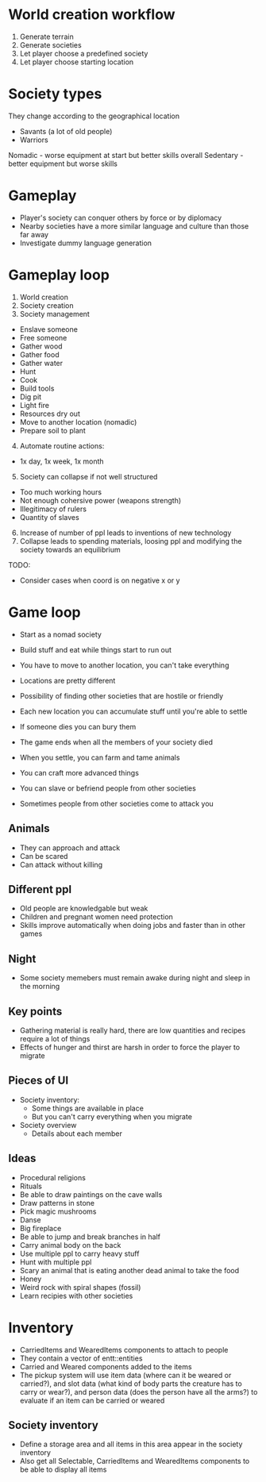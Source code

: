 # World creation workflow
1. Generate terrain
2. Generate societies
3. Let player choose a predefined society
4. Let player choose starting location

# Society types
They change according to the geographical location
- Savants (a lot of old people)
- Warriors

Nomadic - worse equipment at start but better skills overall
Sedentary - better equipment but worse skills

# Gameplay
- Player's society can conquer others by force or by diplomacy
- Nearby societies have a more similar language and culture than those far away
- Investigate dummy language generation

# Gameplay loop
1. World creation
2. Society creation
3. Society management
  - Enslave someone
  - Free someone
  - Gather wood
  - Gather food
  - Gather water
  - Hunt
  - Cook
  - Build tools
  - Dig pit
  - Light fire
  - Resources dry out
  - Move to another location (nomadic)
  - Prepare soil to plant
4. Automate routine actions:
  - 1x day, 1x week, 1x month
5. Society can collapse if not well structured
  - Too much working hours
  - Not enough cohersive power (weapons strength)
  - Illegitimacy of rulers
  - Quantity of slaves
6. Increase of number of ppl leads to inventions of new technology
7. Collapse leads to spending materials, loosing ppl and modifying the society towards an equilibrium

TODO:
  - Consider cases when coord is on negative x or y

# Game loop
- Start as a nomad society
- Build stuff and eat while things start to run out
- You have to move to another location, you can't take everything
- Locations are pretty different
- Possibility of finding other societies that are hostile or friendly
- Each new location you can accumulate stuff until you're able to settle
- If someone dies you can bury them
- The game ends when all the members of your society died

- When you settle, you can farm and tame animals
- You can craft more advanced things
- You can slave or befriend people from other societies
- Sometimes people from other societies come to attack you

## Animals
- They can approach and attack
- Can be scared
- Can attack without killing

## Different ppl
- Old people are knowledgable but weak
- Children and pregnant women need protection
- Skills improve automatically when doing jobs and faster than in other games

## Night
- Some society memebers must remain awake during night and sleep in the morning

## Key points
- Gathering material is really hard, there are low quantities and recipes require a lot of things
- Effects of hunger and thirst are harsh in order to force the player to migrate

## Pieces of UI
- Society inventory:
  - Some things are available in place
  - But you can't carry everything when you migrate
- Society overview
  - Details about each member

## Ideas
- Procedural religions
- Rituals
- Be able to draw paintings on the cave walls
- Draw patterns in stone
- Pick magic mushrooms
- Danse
- Big fireplace
- Be able to jump and break branches in half
- Carry animal body on the back
- Use multiple ppl to carry heavy stuff
- Hunt with multiple ppl
- Scary an animal that is eating another dead animal to take the food
- Honey
- Weird rock with spiral shapes (fossil)
- Learn recipies with other societies

# Inventory
- CarriedItems and WearedItems components to attach to people
- They contain a vector of entt::entities
- Carried and Weared components added to the items
- The pickup system will use item data (where can it be weared or carried?), and slot data (what kind of body parts the creature has to carry or wear?),
  and person data (does the person have all the arms?) to evaluate if an item can be carried or weared

## Society inventory
- Define a storage area and all items in this area appear in the society inventory
- Also get all Selectable, CarriedItems and WearedItems components to be able to display all items
